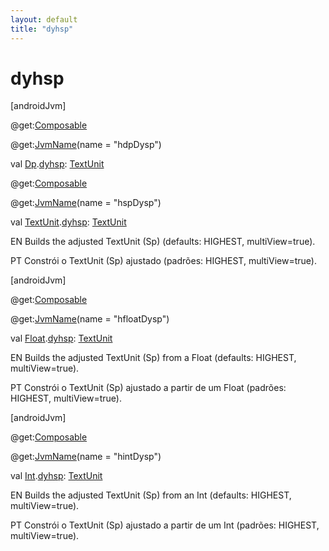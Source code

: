 ```yaml
---
layout: default
title: "dyhsp"
---
```


# dyhsp

[androidJvm]

@get:[Composable](https://developer.android.com/reference/kotlin/androidx/compose/runtime/Composable.html)

@get:[JvmName](https://kotlinlang.org/api/core/kotlin-stdlib/kotlin.jvm/-jvm-name/index.html)(name = "hdpDysp")

val [Dp](https://developer.android.com/reference/kotlin/androidx/compose/ui/unit/Dp.html).[dyhsp](dyhsp.md): [TextUnit](https://developer.android.com/reference/kotlin/androidx/compose/ui/unit/TextUnit.html)

@get:[Composable](https://developer.android.com/reference/kotlin/androidx/compose/runtime/Composable.html)

@get:[JvmName](https://kotlinlang.org/api/core/kotlin-stdlib/kotlin.jvm/-jvm-name/index.html)(name = "hspDysp")

val [TextUnit](https://developer.android.com/reference/kotlin/androidx/compose/ui/unit/TextUnit.html).[dyhsp](dyhsp.md): [TextUnit](https://developer.android.com/reference/kotlin/androidx/compose/ui/unit/TextUnit.html)

EN Builds the adjusted TextUnit (Sp) (defaults: HIGHEST, multiView=true).

PT Constrói o TextUnit (Sp) ajustado (padrões: HIGHEST, multiView=true).

[androidJvm]

@get:[Composable](https://developer.android.com/reference/kotlin/androidx/compose/runtime/Composable.html)

@get:[JvmName](https://kotlinlang.org/api/core/kotlin-stdlib/kotlin.jvm/-jvm-name/index.html)(name = "hfloatDysp")

val [Float](https://kotlinlang.org/api/core/kotlin-stdlib/kotlin/-float/index.html).[dyhsp](dyhsp.md): [TextUnit](https://developer.android.com/reference/kotlin/androidx/compose/ui/unit/TextUnit.html)

EN Builds the adjusted TextUnit (Sp) from a Float (defaults: HIGHEST, multiView=true).

PT Constrói o TextUnit (Sp) ajustado a partir de um Float (padrões: HIGHEST, multiView=true).

[androidJvm]

@get:[Composable](https://developer.android.com/reference/kotlin/androidx/compose/runtime/Composable.html)

@get:[JvmName](https://kotlinlang.org/api/core/kotlin-stdlib/kotlin.jvm/-jvm-name/index.html)(name = "hintDysp")

val [Int](https://kotlinlang.org/api/core/kotlin-stdlib/kotlin/-int/index.html).[dyhsp](dyhsp.md): [TextUnit](https://developer.android.com/reference/kotlin/androidx/compose/ui/unit/TextUnit.html)

EN Builds the adjusted TextUnit (Sp) from an Int (defaults: HIGHEST, multiView=true).

PT Constrói o TextUnit (Sp) ajustado a partir de um Int (padrões: HIGHEST, multiView=true).